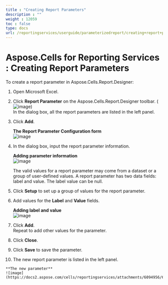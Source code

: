 ```yaml
---
title : "Creating Report Parameters" 
description : "" 
weight : 12059 
toc : false
type: docs
url: /reportingservices/userguide/parameterizedreport/creating+report+parameters/
---
```


# Aspose.Cells for Reporting Services : Creating Report Parameters


To create a report parameter in Aspose.Cells.Report.Designer:

1.  Open Microsoft Excel.
2.  Click **Report Parameter** on the Aspose.Cells.Report.Designer toolbar. (![image](https://docs2.aspose.com/cells/reportingservices/attachments/6094956/6193508.png))  
    In the dialog box, all the report parameters are listed in the left panel.
3.  Click **Add**.  
      
    **The Report Parameter Configuration form**  
    ![image](https://docs2.aspose.com/cells/reportingservices/attachments/6094956/6193507.png)  
      
    
4.  In the dialog box, input the report parameter information.  
      
    **Adding parameter information**  
    ![image](https://docs2.aspose.com/cells/reportingservices/attachments/6094956/6193506.png)  
      
    The valid values for a report parameter may come from a dataset or a group of user-defined values. A report parameter has two data fields: label and value. The label value can be null.
5.  Click **Setup** to set up a group of values for the report parameter.
6.  Add values for the **Label** and **Value** fields.  
      
    **Adding label and value**  
    ![image](https://docs2.aspose.com/cells/reportingservices/attachments/6094956/6193505.png)  
      
    
7.  Click **Add**.  
    Repeat to add other values for the parameter.
8.  Click **Close**.
9.  Click **Save** to save the parameter.  
      
    
10.  The new report parameter is listed in the left panel.  
      
    **The new parameter**  
    ![image](https://docs2.aspose.com/cells/reportingservices/attachments/6094956/6193502.png)

